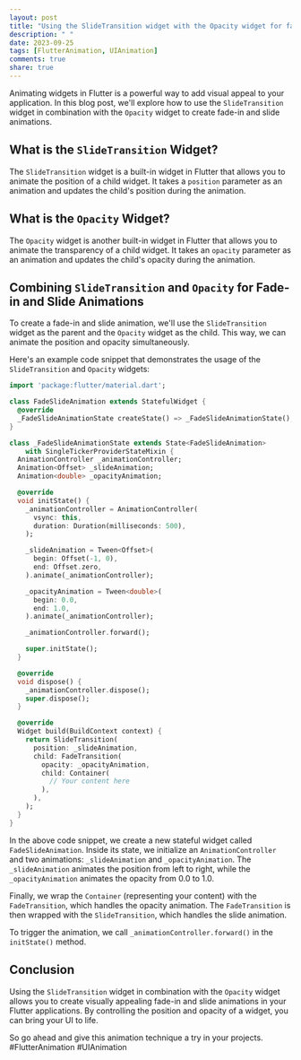 ```yaml
---
layout: post
title: "Using the SlideTransition widget with the Opacity widget for fade-in and slide animations"
description: " "
date: 2023-09-25
tags: [FlutterAnimation, UIAnimation]
comments: true
share: true
---
```


Animating widgets in Flutter is a powerful way to add visual appeal to your application. In this blog post, we'll explore how to use the `SlideTransition` widget in combination with the `Opacity` widget to create fade-in and slide animations.

## What is the `SlideTransition` Widget?

The `SlideTransition` widget is a built-in widget in Flutter that allows you to animate the position of a child widget. It takes a `position` parameter as an animation and updates the child's position during the animation.

## What is the `Opacity` Widget?

The `Opacity` widget is another built-in widget in Flutter that allows you to animate the transparency of a child widget. It takes an `opacity` parameter as an animation and updates the child's opacity during the animation.

## Combining `SlideTransition` and `Opacity` for Fade-in and Slide Animations

To create a fade-in and slide animation, we'll use the `SlideTransition` widget as the parent and the `Opacity` widget as the child. This way, we can animate the position and opacity simultaneously.

Here's an example code snippet that demonstrates the usage of the `SlideTransition` and `Opacity` widgets:

```dart
import 'package:flutter/material.dart';

class FadeSlideAnimation extends StatefulWidget {
  @override
  _FadeSlideAnimationState createState() => _FadeSlideAnimationState();
}

class _FadeSlideAnimationState extends State<FadeSlideAnimation>
    with SingleTickerProviderStateMixin {
  AnimationController _animationController;
  Animation<Offset> _slideAnimation;
  Animation<double> _opacityAnimation;

  @override
  void initState() {
    _animationController = AnimationController(
      vsync: this,
      duration: Duration(milliseconds: 500),
    );

    _slideAnimation = Tween<Offset>(
      begin: Offset(-1, 0),
      end: Offset.zero,
    ).animate(_animationController);

    _opacityAnimation = Tween<double>(
      begin: 0.0,
      end: 1.0,
    ).animate(_animationController);

    _animationController.forward();

    super.initState();
  }

  @override
  void dispose() {
    _animationController.dispose();
    super.dispose();
  }

  @override
  Widget build(BuildContext context) {
    return SlideTransition(
      position: _slideAnimation,
      child: FadeTransition(
        opacity: _opacityAnimation,
        child: Container(
          // Your content here
        ),
      ),
    );
  }
}

```

In the above code snippet, we create a new stateful widget called `FadeSlideAnimation`. Inside its state, we initialize an `AnimationController` and two animations: `_slideAnimation` and `_opacityAnimation`. The `_slideAnimation` animates the position from left to right, while the `_opacityAnimation` animates the opacity from 0.0 to 1.0.

Finally, we wrap the `Container` (representing your content) with the `FadeTransition`, which handles the opacity animation. The `FadeTransition` is then wrapped with the `SlideTransition`, which handles the slide animation.

To trigger the animation, we call `_animationController.forward()` in the `initState()` method.

## Conclusion

Using the `SlideTransition` widget in combination with the `Opacity` widget allows you to create visually appealing fade-in and slide animations in your Flutter applications. By controlling the position and opacity of a widget, you can bring your UI to life.

So go ahead and give this animation technique a try in your projects. #FlutterAnimation #UIAnimation